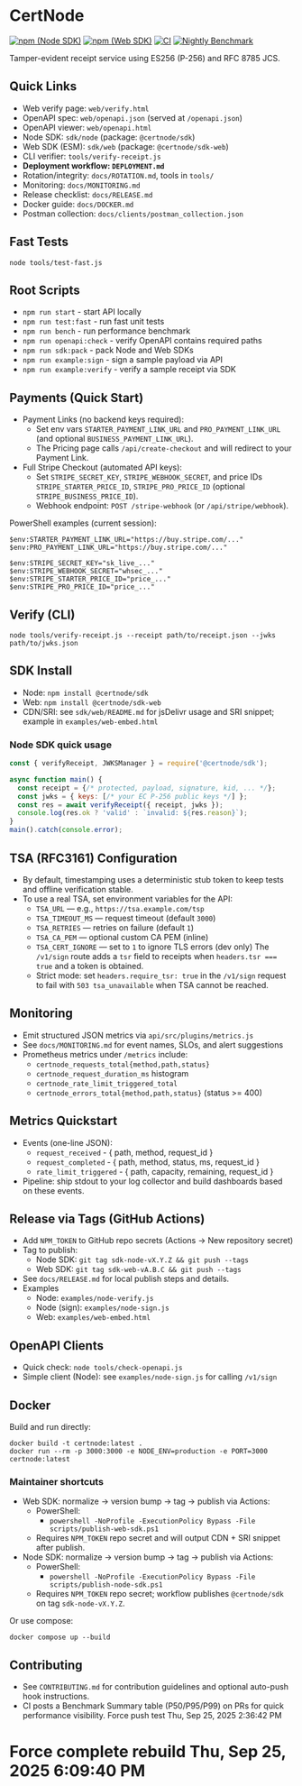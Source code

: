 # CertNode

[![npm (Node SDK)](https://img.shields.io/npm/v/%40certnode%2Fsdk?label=%40certnode%2Fsdk)](https://www.npmjs.com/package/@certnode/sdk)
[![npm (Web SDK)](https://img.shields.io/npm/v/%40certnode%2Fsdk-web?label=%40certnode%2Fsdk-web)](https://www.npmjs.com/package/@certnode/sdk-web)
[![CI](https://github.com/srbryant86/certnode/actions/workflows/ci.yml/badge.svg)](https://github.com/srbryant86/certnode/actions/workflows/ci.yml)
[![Nightly Benchmark](https://github.com/srbryant86/certnode/actions/workflows/nightly-benchmark.yml/badge.svg)](https://github.com/srbryant86/certnode/actions/workflows/nightly-benchmark.yml)

Tamper-evident receipt service using ES256 (P-256) and RFC 8785 JCS.

## Quick Links
- Web verify page: `web/verify.html`
- OpenAPI spec: `web/openapi.json` (served at `/openapi.json`)
- OpenAPI viewer: `web/openapi.html`
- Node SDK: `sdk/node` (package: `@certnode/sdk`)
- Web SDK (ESM): `sdk/web` (package: `@certnode/sdk-web`)
- CLI verifier: `tools/verify-receipt.js`
- **Deployment workflow: `DEPLOYMENT.md`**
- Rotation/integrity: `docs/ROTATION.md`, tools in `tools/`
- Monitoring: `docs/MONITORING.md`
- Release checklist: `docs/RELEASE.md`
- Docker guide: `docs/DOCKER.md`
 - Postman collection: `docs/clients/postman_collection.json`

## Fast Tests
```
node tools/test-fast.js
```

## Root Scripts
- `npm run start` - start API locally
- `npm run test:fast` - run fast unit tests
- `npm run bench` - run performance benchmark
- `npm run openapi:check` - verify OpenAPI contains required paths
- `npm run sdk:pack` - pack Node and Web SDKs
- `npm run example:sign` - sign a sample payload via API
- `npm run example:verify` - verify a sample receipt via SDK

## Payments (Quick Start)
- Payment Links (no backend keys required):
  - Set env vars `STARTER_PAYMENT_LINK_URL` and `PRO_PAYMENT_LINK_URL` (and optional `BUSINESS_PAYMENT_LINK_URL`).
  - The Pricing page calls `/api/create-checkout` and will redirect to your Payment Link.
- Full Stripe Checkout (automated API keys):
  - Set `STRIPE_SECRET_KEY`, `STRIPE_WEBHOOK_SECRET`, and price IDs `STRIPE_STARTER_PRICE_ID`, `STRIPE_PRO_PRICE_ID` (optional `STRIPE_BUSINESS_PRICE_ID`).
  - Webhook endpoint: `POST /stripe-webhook` (or `/api/stripe/webhook`).

PowerShell examples (current session):
```
$env:STARTER_PAYMENT_LINK_URL="https://buy.stripe.com/..."
$env:PRO_PAYMENT_LINK_URL="https://buy.stripe.com/..."

$env:STRIPE_SECRET_KEY="sk_live_..."
$env:STRIPE_WEBHOOK_SECRET="whsec_..."
$env:STRIPE_STARTER_PRICE_ID="price_..."
$env:STRIPE_PRO_PRICE_ID="price_..."
```

## Verify (CLI)
```
node tools/verify-receipt.js --receipt path/to/receipt.json --jwks path/to/jwks.json
```

## SDK Install
- Node: `npm install @certnode/sdk`
- Web:  `npm install @certnode/sdk-web`
 - CDN/SRI: see `sdk/web/README.md` for jsDelivr usage and SRI snippet; example in `examples/web-embed.html`

### Node SDK quick usage
```js
const { verifyReceipt, JWKSManager } = require('@certnode/sdk');

async function main() {
  const receipt = {/* protected, payload, signature, kid, ... */};
  const jwks = { keys: [/* your EC P-256 public keys */] };
  const res = await verifyReceipt({ receipt, jwks });
  console.log(res.ok ? 'valid' : `invalid: ${res.reason}`);
}
main().catch(console.error);
```

## TSA (RFC3161) Configuration
- By default, timestamping uses a deterministic stub token to keep tests and offline verification stable.
- To use a real TSA, set environment variables for the API:
  - `TSA_URL` — e.g., `https://tsa.example.com/tsp`
  - `TSA_TIMEOUT_MS` — request timeout (default `3000`)
  - `TSA_RETRIES` — retries on failure (default `1`)
  - `TSA_CA_PEM` — optional custom CA PEM (inline)
  - `TSA_CERT_IGNORE` — set to `1` to ignore TLS errors (dev only)
  The `/v1/sign` route adds a `tsr` field to receipts when `headers.tsr === true` and a token is obtained.
  - Strict mode: set `headers.require_tsr: true` in the `/v1/sign` request to fail with `503 tsa_unavailable` when TSA cannot be reached.

## Monitoring
- Emit structured JSON metrics via `api/src/plugins/metrics.js`
- See `docs/MONITORING.md` for event names, SLOs, and alert suggestions
 - Prometheus metrics under `/metrics` include:
   - `certnode_requests_total{method,path,status}`
   - `certnode_request_duration_ms` histogram
   - `certnode_rate_limit_triggered_total`
   - `certnode_errors_total{method,path,status}` (status >= 400)

## Metrics Quickstart
- Events (one-line JSON):
  - `request_received` - { path, method, request_id }
  - `request_completed` - { path, method, status, ms, request_id }
  - `rate_limit_triggered` - { path, capacity, remaining, request_id }
- Pipeline: ship stdout to your log collector and build dashboards based on these events.

## Release via Tags (GitHub Actions)
- Add `NPM_TOKEN` to GitHub repo secrets (Actions → New repository secret)
- Tag to publish:
  - Node SDK: `git tag sdk-node-vX.Y.Z && git push --tags`
  - Web  SDK: `git tag sdk-web-vA.B.C && git push --tags`
- See `docs/RELEASE.md` for local publish steps and details.
- Examples
  - Node: `examples/node-verify.js`
  - Node (sign): `examples/node-sign.js`
  - Web:  `examples/web-embed.html`

## OpenAPI Clients
- Quick check: `node tools/check-openapi.js`
- Simple client (Node): see `examples/node-sign.js` for calling `/v1/sign`

## Docker
Build and run directly:
```
docker build -t certnode:latest .
docker run --rm -p 3000:3000 -e NODE_ENV=production -e PORT=3000 certnode:latest
```


### Maintainer shortcuts
- Web SDK: normalize → version bump → tag → publish via Actions:
  - PowerShell:
    - `powershell -NoProfile -ExecutionPolicy Bypass -File scripts/publish-web-sdk.ps1`
  - Requires `NPM_TOKEN` repo secret and will output CDN + SRI snippet after publish.
- Node SDK: normalize → version bump → tag → publish via Actions:
  - PowerShell:
    - `powershell -NoProfile -ExecutionPolicy Bypass -File scripts/publish-node-sdk.ps1`
  - Requires `NPM_TOKEN` repo secret; workflow publishes `@certnode/sdk` on tag `sdk-node-vX.Y.Z`.

Or use compose:
```
docker compose up --build
```

## Contributing
- See `CONTRIBUTING.md` for contribution guidelines and optional auto-push hook instructions.
 - CI posts a Benchmark Summary table (P50/P95/P99) on PRs for quick performance visibility.
Force push test Thu, Sep 25, 2025  2:36:42 PM
# Force complete rebuild Thu, Sep 25, 2025  6:09:40 PM
